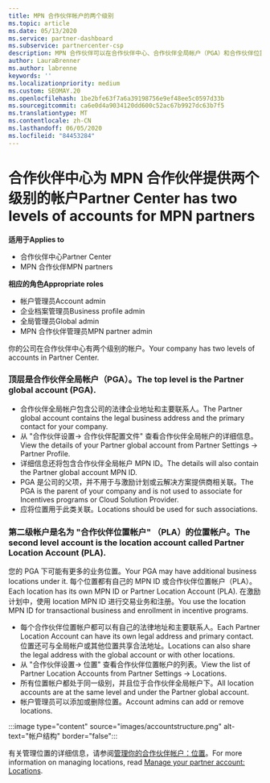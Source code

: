 ```yaml
---
title: MPN 合作伙伴帐户的两个级别
ms.topic: article
ms.date: 05/13/2020
ms.service: partner-dashboard
ms.subservice: partnercenter-csp
description: MPN 合作伙伴可以在合作伙伴中心、合作伙伴全局帐户（PGA）和合作伙伴位置帐户（PLA）中了解两个帐户级别。
author: LauraBrenner
ms.author: labrenne
keywords: ''
ms.localizationpriority: medium
ms.custom: SEOMAY.20
ms.openlocfilehash: 1be2bfe63f7a6a39198756e9ef48ee5c0597d33b
ms.sourcegitcommit: ca6e0d4a9034120dd600c52ac67b9927dc63b7f5
ms.translationtype: MT
ms.contentlocale: zh-CN
ms.lasthandoff: 06/05/2020
ms.locfileid: "84453284"
---
```

# <a name="partner-center-has-two-levels-of-accounts-for-mpn-partners"></a><span data-ttu-id="3659a-103">合作伙伴中心为 MPN 合作伙伴提供两个级别的帐户</span><span class="sxs-lookup"><span data-stu-id="3659a-103">Partner Center has two levels of accounts for MPN partners</span></span>

<span data-ttu-id="3659a-104">**适用于**</span><span class="sxs-lookup"><span data-stu-id="3659a-104">**Applies to**</span></span>

- <span data-ttu-id="3659a-105">合作伙伴中心</span><span class="sxs-lookup"><span data-stu-id="3659a-105">Partner Center</span></span>
- <span data-ttu-id="3659a-106">MPN 合作伙伴</span><span class="sxs-lookup"><span data-stu-id="3659a-106">MPN partners</span></span>

<span data-ttu-id="3659a-107">**相应的角色**</span><span class="sxs-lookup"><span data-stu-id="3659a-107">**Appropriate roles**</span></span>

- <span data-ttu-id="3659a-108">帐户管理员</span><span class="sxs-lookup"><span data-stu-id="3659a-108">Account admin</span></span>
- <span data-ttu-id="3659a-109">企业档案管理员</span><span class="sxs-lookup"><span data-stu-id="3659a-109">Business profile admin</span></span>
- <span data-ttu-id="3659a-110">全局管理员</span><span class="sxs-lookup"><span data-stu-id="3659a-110">Global admin</span></span>
- <span data-ttu-id="3659a-111">MPN 合作伙伴管理员</span><span class="sxs-lookup"><span data-stu-id="3659a-111">MPN partner admin</span></span>

<span data-ttu-id="3659a-112">你的公司在合作伙伴中心有两个级别的帐户。</span><span class="sxs-lookup"><span data-stu-id="3659a-112">Your company has two levels of accounts in Partner Center.</span></span>

### <a name="the-top-level-is-the-partner-global-account-pga"></a><span data-ttu-id="3659a-113">顶层是合作伙伴全局帐户（PGA）。</span><span class="sxs-lookup"><span data-stu-id="3659a-113">The top level is the Partner global account (PGA).</span></span>

- <span data-ttu-id="3659a-114">合作伙伴全局帐户包含公司的法律企业地址和主要联系人。</span><span class="sxs-lookup"><span data-stu-id="3659a-114">The Partner global account contains the legal business address and the primary contact for your company.</span></span> 
- <span data-ttu-id="3659a-115">从 "合作伙伴设置-> 合作伙伴配置文件" 查看合作伙伴全局帐户的详细信息。</span><span class="sxs-lookup"><span data-stu-id="3659a-115">View the details of your Partner global account from Partner Settings -> Partner Profile.</span></span>
- <span data-ttu-id="3659a-116">详细信息还将包含合作伙伴全局帐户 MPN ID。</span><span class="sxs-lookup"><span data-stu-id="3659a-116">The details will also contain the Partner global account MPN ID.</span></span> 
- <span data-ttu-id="3659a-117">PGA 是公司的父项，并不用于与激励计划或云解决方案提供商相关联。</span><span class="sxs-lookup"><span data-stu-id="3659a-117">The PGA is the parent of your company and is not used to associate for Incentives programs or Cloud Solution Provider.</span></span> 
- <span data-ttu-id="3659a-118">应将位置用于此类关联。</span><span class="sxs-lookup"><span data-stu-id="3659a-118">Locations should be used for such associations.</span></span>

### <a name="the-second-level-account-is-the-location-account-called-partner-location-account-pla"></a><span data-ttu-id="3659a-119">第二级帐户是名为 "合作伙伴位置帐户" （PLA）的位置帐户。</span><span class="sxs-lookup"><span data-stu-id="3659a-119">The second level account is the location account called Partner Location Account (PLA).</span></span>

<span data-ttu-id="3659a-120">您的 PGA 下可能有更多的业务位置。</span><span class="sxs-lookup"><span data-stu-id="3659a-120">Your PGA may have additional business locations under it.</span></span> <span data-ttu-id="3659a-121">每个位置都有自己的 MPN ID 或合作伙伴位置帐户（PLA）。</span><span class="sxs-lookup"><span data-stu-id="3659a-121">Each location has its own MPN ID or Partner Location Account (PLA).</span></span> <span data-ttu-id="3659a-122">在激励计划中，使用 location MPN ID 进行交易业务和注册。</span><span class="sxs-lookup"><span data-stu-id="3659a-122">You use the location MPN ID for transactional business and enrollment in incentive programs.</span></span>

- <span data-ttu-id="3659a-123">每个合作伙伴位置帐户都可以有自己的法律地址和主要联系人。</span><span class="sxs-lookup"><span data-stu-id="3659a-123">Each Partner Location Account can have its own legal address and primary contact.</span></span> <span data-ttu-id="3659a-124">位置还可与全局帐户或其他位置共享合法地址。</span><span class="sxs-lookup"><span data-stu-id="3659a-124">Locations can also share the legal address with the global account or with other locations.</span></span>
- <span data-ttu-id="3659a-125">从 "合作伙伴设置-> 位置" 查看合作伙伴位置帐户的列表。</span><span class="sxs-lookup"><span data-stu-id="3659a-125">View the list of Partner Location Accounts from Partner Settings -> Locations.</span></span>
- <span data-ttu-id="3659a-126">所有位置帐户都处于同一级别，并且位于合作伙伴全局帐户下。</span><span class="sxs-lookup"><span data-stu-id="3659a-126">All location accounts are at the same level and under the Partner global account.</span></span>
- <span data-ttu-id="3659a-127">帐户管理员可以添加或删除位置。</span><span class="sxs-lookup"><span data-stu-id="3659a-127">Account admins can add or remove locations.</span></span>

:::image type="content" source="images/accountstructure.png" alt-text="帐户结构" border="false":::

<span data-ttu-id="3659a-129">有关管理位置的详细信息，请参阅[管理你的合作伙伴帐户：位置](manage-locations.md)。</span><span class="sxs-lookup"><span data-stu-id="3659a-129">For more information on managing locations, read [Manage your partner account: Locations](manage-locations.md).</span></span>
